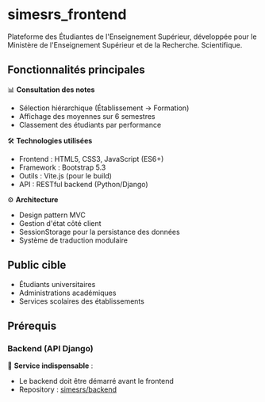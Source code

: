 # simesrs_frontend
Plateforme des Étudiantes de l'Enseignement Supérieur, développée pour le Ministère de l'Enseignement Supérieur et de la Recherche. Scientifique.

## Fonctionnalités principales

📊 **Consultation des notes**  
- Sélection hiérarchique (Établissement → Formation)  
- Affichage des moyennes sur 6 semestres  
- Classement des étudiants par performance  

🛠 **Technologies utilisées**  
- Frontend : HTML5, CSS3, JavaScript (ES6+)  
- Framework : Bootstrap 5.3  
- Outils : Vite.js (pour le build)  
- API : RESTful backend (Python/Django)  

⚙️ **Architecture**  
- Design pattern MVC  
- Gestion d'état côté client  
- SessionStorage pour la persistance des données  
- Système de traduction modulaire  

## Public cible
- Étudiants universitaires  
- Administrations académiques  
- Services scolaires des établissements  



## Prérequis
### Backend (API Django)
🚀 **Service indispensable** :  
- Le backend doit être démarré avant le frontend  
- Repository : [simesrs/backend](https://github.com/binorassocies/simesrs.git)  


